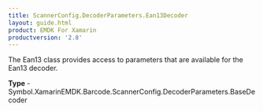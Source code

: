 ```yaml
---
title: ScannerConfig.DecoderParameters.Ean13Decoder
layout: guide.html 
product: EMDK For Xamarin 
productversion: '2.8' 
---
```

The Ean13 class provides access to parameters that are available for the Ean13 decoder.

**Type** - Symbol.XamarinEMDK.Barcode.ScannerConfig.DecoderParameters.BaseDecoder



